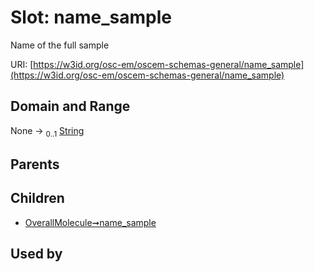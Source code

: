 
# Slot: name_sample

Name of the full sample

URI: [https://w3id.org/osc-em/oscem-schemas-general/name_sample](https://w3id.org/osc-em/oscem-schemas-general/name_sample)


## Domain and Range

None &#8594;  <sub>0..1</sub> [String](types/String.md)

## Parents


## Children

 *  [OverallMolecule➞name_sample](OverallMolecule_name_sample.md)

## Used by

